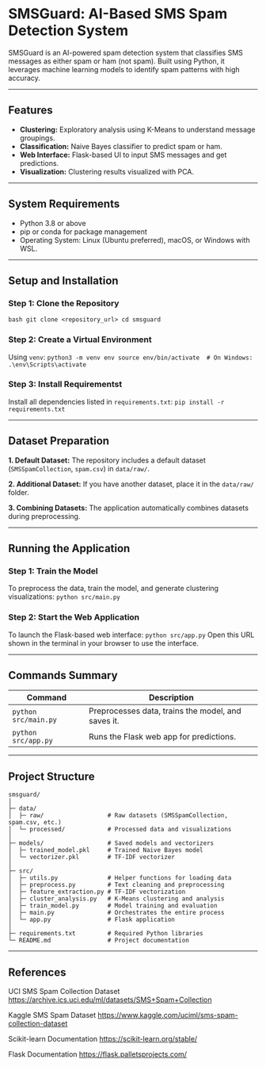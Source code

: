 # SMSGuard: AI-Based SMS Spam Detection System

SMSGuard is an AI-powered spam detection system that classifies SMS messages as either spam or ham (not spam). Built using Python, it leverages machine learning models to identify spam patterns with high accuracy.

---

## **Features**
- **Clustering:** Exploratory analysis using K-Means to understand message groupings.
- **Classification:** Naive Bayes classifier to predict spam or ham.
- **Web Interface:** Flask-based UI to input SMS messages and get predictions.
- **Visualization:** Clustering results visualized with PCA.

---

## **System Requirements**
- Python 3.8 or above
- pip or conda for package management
- Operating System: Linux (Ubuntu preferred), macOS, or Windows with WSL.

---

## **Setup and Installation**

### **Step 1: Clone the Repository**
``
bash
git clone <repository_url>
cd smsguard
``

### **Step 2: Create a Virtual Environment**
Using `venv`:
``
python3 -m venv env
source env/bin/activate  # On Windows: .\env\Scripts\activate
``

### **Step 3: Install Requirementst**
Install all dependencies listed in `requirements.txt`: 
``
pip install -r requirements.txt
``

---

## **Dataset Preparation**

**1. Default Dataset:**
   The repository includes a default dataset (`SMSSpamCollection`, `spam.csv`) in `data/raw/`.

**2. Additional Dataset:**
   If you have another dataset, place it in the `data/raw/` folder.

**3. Combining Datasets:**
   The application automatically combines datasets during preprocessing.

---

## **Running the Application**

### **Step 1: Train the Model**
To preprocess the data, train the model, and generate clustering visualizations:
`
python src/main.py
`

### **Step 2: Start the Web Application**
To launch the Flask-based web interface:
`
python src/app.py
`
Open this URL shown in the terminal in your browser to use the interface.

---

## **Commands Summary**

| **Command**                              | **Description**                                           |
|------------------------------------------|-----------------------------------------------------------|
| `python src/main.py`                     | Preprocesses data, trains the model, and saves it.        |
| `python src/app.py`                      | Runs the Flask web app for predictions.                  |

---

## **Project Structure**

```
smsguard/
│
├─ data/
│  ├─ raw/                  # Raw datasets (SMSSpamCollection, spam.csv, etc.)
│  └─ processed/            # Processed data and visualizations
│
├─ models/                  # Saved models and vectorizers
│  ├─ trained_model.pkl     # Trained Naive Bayes model
│  └─ vectorizer.pkl        # TF-IDF vectorizer
│
├─ src/
│  ├─ utils.py              # Helper functions for loading data
│  ├─ preprocess.py         # Text cleaning and preprocessing
│  ├─ feature_extraction.py # TF-IDF vectorization
│  ├─ cluster_analysis.py   # K-Means clustering and analysis
│  ├─ train_model.py        # Model training and evaluation
│  ├─ main.py               # Orchestrates the entire process
│  └─ app.py                # Flask application
│
├─ requirements.txt         # Required Python libraries
└─ README.md                # Project documentation
```


---

## **References**

UCI SMS Spam Collection Dataset
https://archive.ics.uci.edu/ml/datasets/SMS+Spam+Collection

Kaggle SMS Spam Dataset
https://www.kaggle.com/uciml/sms-spam-collection-dataset

Scikit-learn Documentation
https://scikit-learn.org/stable/

Flask Documentation
https://flask.palletsprojects.com/
